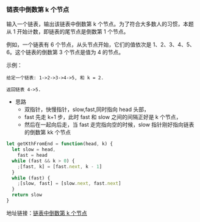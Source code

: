 ### 链表中倒数第 k 个节点

输入一个链表，输出该链表中倒数第 k 个节点。为了符合大多数人的习惯，本题从 1 开始计数，即链表的尾节点是倒数第 1 个节点。

例如，一个链表有 6 个节点，从头节点开始，它们的值依次是 1、2、3、4、5、6。这个链表的倒数第 3 个节点是值为 4 的节点。

示例：

```
给定一个链表: 1->2->3->4->5, 和 k = 2.

返回链表 4->5.
```

- 思路
  - 双指针，快慢指针，slow,fast,同时指向 head 头部，
  - fast 先走 k+1 步，此时 fast 和 slow 之间的间隔正好是 k 个节点，
  - 然后在一起向后走，当 fast 走完指向空的时候，slow 指针刚好指向链表的倒数第 kk 个节点

```js
let getKthFromEnd = function(head, k) {
  let slow = head,
    fast = head
  while (fast && k > 0) {
    ;[fast, k] = [fast.next, k - 1]
  }
  while (fast) {
    ;[slow, fast] = [slow.next, fast.next]
  }
  return slow
}
```

地址链接：<a href='https://leetcode-cn.com/problems/lian-biao-zhong-dao-shu-di-kge-jie-dian-lcof' target='_blak'>链表中倒数第 k 个节点</a>

